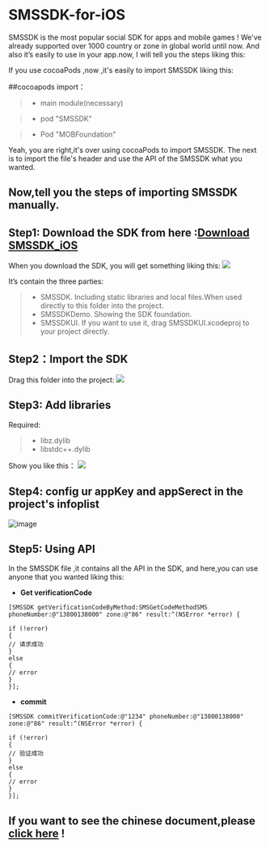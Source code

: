 # SMSSDK-for-iOS

SMSSDK is the most popular social SDK for apps and mobile games ! We've already supported over 1000 country or zone in global world  until now. And also it’s easily to use in your app.now, I will tell you the steps liking this:

If you use cocoaPods ,now ,it's easily to import SMSSDK liking this:

##cocoapods import：

> * main module(necessary)

> * pod "SMSSDK"

> * Pod "MOBFoundation"

Yeah, you are right,it's over using cocoaPods to import SMSSDK. The next is to import the file's header and use the API of the SMSSDK what you wanted.

## Now,tell you the steps of importing SMSSDK manually.

## Step1: Download the SDK from here :[Download SMSSDK_iOS](http://www.mob.com/#/downloadDetail/SMS/ios)

When you download the SDK, you will get something liking this:
![](http://upload-images.jianshu.io/upload_images/4131265-e6a95e82b977bd69.png?imageMogr2/auto-orient/strip%7CimageView2/2/w/1240)

It’s contain the three parties:

> * SMSSDK. Including static libraries and local files.When used directly to this folder into the project.
> * SMSSDKDemo. Showing the SDK foundation.
> * SMSSDKUI. If you want to use it, drag SMSSDKUI.xcodeproj to your project directly.

## Step2：Import the SDK

Drag  this folder into the project:
![](http://upload-images.jianshu.io/upload_images/4131265-d1c81101c46f7707.png?imageMogr2/auto-orient/strip%7CimageView2/2/w/1240)

## Step3: Add libraries 

Required:

> *  libz.dylib
> * libstdc++.dylib

Show you like this：
![](http://upload-images.jianshu.io/upload_images/4131265-6644e7b04dfd6235.png?imageMogr2/auto-orient/strip%7CimageView2/2/w/1240)

## Step4: config ur appKey and appSerect in the project's infoplist

![image](http://upload-images.jianshu.io/upload_images/4131265-a57b525679f8810d.png?imageMogr2/auto-orient/strip%7CimageView2/2/w/1240)


## Step5: Using API 

In the SMSSDK file ,it contains all the API in the SDK, and here,you can use anyone that you wanted liking this:


- **Get verificationCode**


```
[SMSSDK getVerificationCodeByMethod:SMSGetCodeMethodSMS phoneNumber:@"13800138000" zone:@"86" result:^(NSError *error) {

if (!error)
{
// 请求成功
}
else
{
// error
}
}];
```


- **commit**


```
[SMSSDK commitVerificationCode:@"1234" phoneNumber:@"13800138000" zone:@"86" result:^(NSError *error) {

if (!error)
{
// 验证成功
}
else
{
// error
}
}];
```

## If you want to see the chinese document,please [click here](http://wiki.mob.com/sdk-sms-ios-3-0/) !
